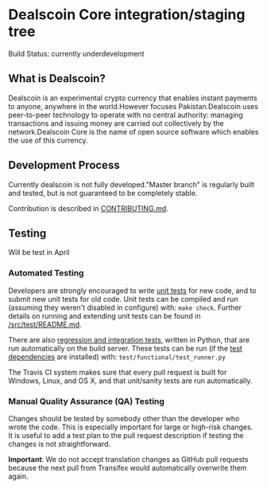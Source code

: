 Dealscoin Core integration/staging tree
=====================================

Build Status: currently underdevelopment

What is Dealscoin?
----------------

Dealscoin is an experimental crypto currency that enables instant payments to
anyone, anywhere in the world.However focuses Pakistan.Dealscoin uses peer-to-peer technology to operate
with no central authority: managing transactions and issuing money are carried
out collectively by the network.Dealscoin Core is the name of open source
software which enables the use of this currency.


Development Process
-------------------

Currently dealscoin is not fully developed."Master branch" is regularly built and tested, but is not guaranteed to be
completely stable.

Contribution is described in [CONTRIBUTING.md](CONTRIBUTING.md).



Testing
-------
Will be test in April

### Automated Testing

Developers are strongly encouraged to write [unit tests](src/test/README.md) for new code, and to
submit new unit tests for old code. Unit tests can be compiled and run
(assuming they weren't disabled in configure) with: `make check`. Further details on running
and extending unit tests can be found in [/src/test/README.md](/src/test/README.md).

There are also [regression and integration tests](/test), written
in Python, that are run automatically on the build server.
These tests can be run (if the [test dependencies](/test) are installed) with: `test/functional/test_runner.py`

The Travis CI system makes sure that every pull request is built for Windows, Linux, and OS X, and that unit/sanity tests are run automatically.

### Manual Quality Assurance (QA) Testing

Changes should be tested by somebody other than the developer who wrote the
code. This is especially important for large or high-risk changes. It is useful
to add a test plan to the pull request description if testing the changes is
not straightforward.


**Important**: We do not accept translation changes as GitHub pull requests because the next
pull from Transifex would automatically overwrite them again.
